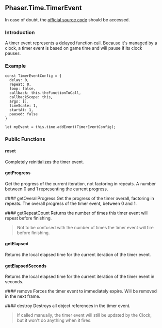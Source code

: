 ## Phaser.Time.TimerEvent

In case of doubt, the [official source code](https://github.com/photonstorm/phaser) should be accessed.

### Introduction

A timer event represents a delayed function call. Because it's managed by a clock,
a timer event is based on game time and will pause if its clock pauses.

### Example

```
const TimerEventConfig = {
  delay: 0,
  repeat: 0,
  loop: false,
  callback: this.theFunctionToCall,
  callbackScope: this,
  args: [],
  timeScale: 1,
  startAt: 1,
  paused: false
}

let myEvent = this.time.addEvent(TimerEventConfig);
```

### Public Functions

#### reset
Completely reinitializes the timer event.

#### getProgress
Get the progress of the current iteration, not factoring in repeats.
A number between 0 and 1 representing the current progress.

#### getOverallProgress
Get the progress of the timer overall, factoring in repeats.
The overall progress of the timer event, between 0 and 1.

#### getRepeatCount
Returns the number of times this timer event will repeat before finishing.

> Not to be confused with the number of times the timer event will fire before finishing.

#### getElapsed
Returns the local elapsed time for the current iteration of the timer event.

#### getElapsedSeconds
Returns the local elapsed time for the current iteration of the timer event in seconds.

#### remove
Forces the timer event to immediately expire. Will be removed in the next frame.

#### destroy
Destroys all object references in the timer event.

> If called manually, the timer event will still be updated by the Clock, but it won't do anything when it fires.
